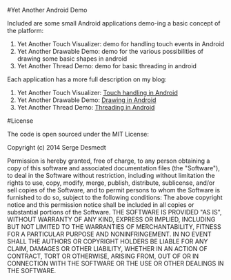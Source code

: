 #Yet Another Android Demo

Included are some small Android applications demo-ing a basic concept of the platform:

1. Yet Another Touch Visualizer: demo for handling touch events in Android
2. Yet Another Drawable Demo: demo for the various possibilities of drawing some basic shapes in android
3. Yet Another Thread Demo: demo for basic threading in android

Each application has a more full description on my blog:

1. Yet Another Touch Visualizer: [Touch handling in Android](http://sdesmedt.wordpress.com/2012/09/12/touch-handling-in-android/)
2. Yet Another Drawable Demo: [Drawing in Android ](http://sdesmedt.wordpress.com/2012/11/28/drawing-in-android/)
3. Yet Another Thread Demo: [Threading in Android](http://sdesmedt.wordpress.com/2014/04/26/threading-in-android/)


#License

The code is open sourced under the MIT License:

Copyright (c) 2014 Serge Desmedt

Permission is hereby granted, free of charge, to any person obtaining a copy of this software and associated documentation files (the "Software"), to deal in the Software without restriction, including without limitation the rights to use, copy, modify, merge, publish, distribute, sublicense, and/or sell copies of the Software, and to permit persons to whom the Software is furnished to do so, subject to the following conditions:
The above copyright notice and this permission notice shall be included in all copies or substantial portions of the Software.
THE SOFTWARE IS PROVIDED "AS IS", WITHOUT WARRANTY OF ANY KIND, EXPRESS OR IMPLIED, INCLUDING BUT NOT LIMITED TO THE WARRANTIES OF MERCHANTABILITY, FITNESS FOR A PARTICULAR PURPOSE AND NONINFRINGEMENT. IN NO EVENT SHALL THE AUTHORS OR COPYRIGHT HOLDERS BE LIABLE FOR ANY CLAIM, DAMAGES OR OTHER LIABILITY, WHETHER IN AN ACTION OF CONTRACT, TORT OR OTHERWISE, ARISING FROM, OUT OF OR IN CONNECTION WITH THE SOFTWARE OR THE USE OR OTHER DEALINGS IN THE SOFTWARE.